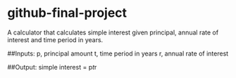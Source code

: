 # github-final-project

A calculator that calculates simple interest given principal, annual rate of interest and time period in years.

##Inputs:
   p, principal amount
   t, time period in years
   r, annual rate of interest

##Output:
   simple interest = p*t*r
